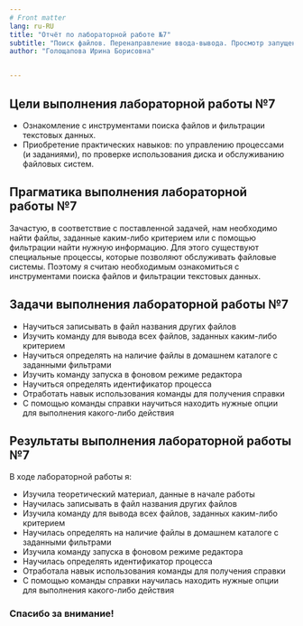 ```yaml
---
# Front matter
lang: ru-RU
title: "Отчёт по лабораторной работе №7"
subtitle: "Поиск файлов. Перенаправление ввода-вывода. Просмотр запущенных процессов"
author: "Голощапова Ирина Борисовна"


---
```



## Цели выполнения лабораторной работы №7

 - Ознакомление с инструментами поиска файлов и фильтрации текстовых данных.
 - Приобретение практических навыков: по управлению процессами (и заданиями), по проверке использования диска и обслуживанию файловых систем. 





## Прагматика выполнения лабораторной работы №7

Зачастую, в соответствие с поставленной задачей, нам необходимо найти файлы, заданные каким-либо критерием или с помощью фильтрации найти нужную информацию. Для этого существуют специальные процессы, которые позволяют обслуживать файловые системы. Поэтому я считаю необходимым ознакомиться с инструментами поиска файлов и фильтрации текстовых данных.






## Задачи выполнения лабораторной работы №7

 - Научиться записывать в файл названия других файлов
 - Изучить команду для вывода всех файлов, заданных каким-либо критерием
 - Научиться определять на наличие файлы в домашнем каталоге с заданными фильтрами
 - Изучить команду запуска в фоновом режиме редактора 
 - Научиться определять идентификатор процесса
 - Отработать навык использования команды для получения справки
 - С помощью команды справки научиться находить нужные опции для выполнения какого-либо действия






## Результаты выполнения лабораторной работы №7

В ходе лабораторной работы я:
 - Изучила теоретический материал, данные в начале работы
 - Научилась записывать в файл названия других файлов
 - Изучила команду для вывода всех файлов, заданных каким-либо критерием
 - Научилась определять на наличие файлы в домашнем каталоге с заданными фильтрами
 - Изучила команду запуска в фоновом режиме редактора 
 - Научилась определять идентификатор процесса
 - Отработала навык использования команды для получения справки
 - С помощью команды справки научилась находить нужные опции для выполнения какого-либо действия









### Спасибо за внимание!

